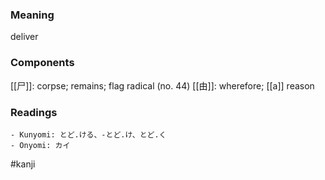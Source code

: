 ### Meaning

deliver

### Components

[[尸]]: corpse; remains; flag radical (no. 44) [[由]]: wherefore; [[a]] reason

### Readings

```
- Kunyomi: とど.ける、-とど.け、とど.く
- Onyomi: カイ
```

#kanji